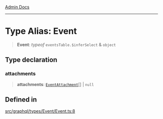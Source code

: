 [Admin Docs](/)

***

# Type Alias: Event

> **Event**: *typeof* `eventsTable.$inferSelect` & `object`

## Type declaration

### attachments

> **attachments**: [`EventAttachment`](../../../EventAttachment/EventAttachment/type-aliases/EventAttachment.md)[] \| `null`

## Defined in

[src/graphql/types/Event/Event.ts:8](https://github.com/NishantSinghhhhh/talawa-api/blob/05ae6a4794762096d917a90a3af0db22b7c47392/src/graphql/types/Event/Event.ts#L8)
